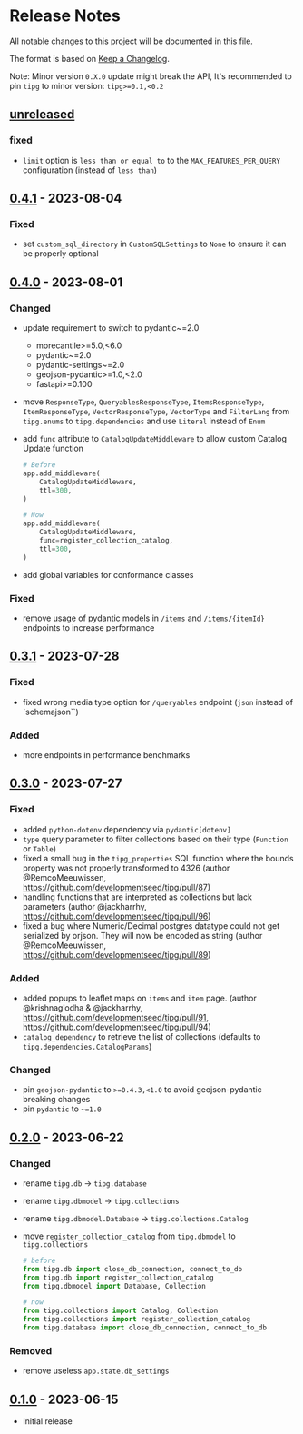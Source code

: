 # Release Notes

All notable changes to this project will be documented in this file.

The format is based on [Keep a Changelog](http://keepachangelog.com/).

Note: Minor version `0.X.0` update might break the API, It's recommended to pin `tipg` to minor version: `tipg>=0.1,<0.2`

## [unreleased]

### fixed

- `limit` option is `less than or equal to` to the `MAX_FEATURES_PER_QUERY` configuration (instead of `less than`)

## [0.4.1] - 2023-08-04

### Fixed

- set `custom_sql_directory` in `CustomSQLSettings` to `None` to ensure it can be properly optional

## [0.4.0] - 2023-08-01

### Changed

- update requirement to switch to pydantic~=2.0
  - morecantile>=5.0,<6.0
  - pydantic~=2.0
  - pydantic-settings~=2.0
  - geojson-pydantic>=1.0,<2.0
  - fastapi>=0.100

- move `ResponseType`, `QueryablesResponseType`, `ItemsResponseType`, `ItemResponseType`, `VectorResponseType`, `VectorType` and `FilterLang` from `tipg.enums` to `tipg.dependencies` and use `Literal` instead of `Enum`

- add `func` attribute to `CatalogUpdateMiddleware` to allow custom Catalog Update function

    ```python
    # Before
    app.add_middleware(
        CatalogUpdateMiddleware,
        ttl=300,
    )

    # Now
    app.add_middleware(
        CatalogUpdateMiddleware,
        func=register_collection_catalog,
        ttl=300,
    )
    ```

- add global variables for conformance classes

### Fixed

- remove usage of pydantic models in `/items` and `/items/{itemId}` endpoints to increase performance

## [0.3.1] - 2023-07-28

### Fixed

- fixed wrong media type option for `/queryables` endpoint (`json` instead of `schemajson``)

### Added

- more endpoints in performance benchmarks

## [0.3.0] - 2023-07-27

### Fixed

- added `python-dotenv` dependency via `pydantic[dotenv]`
- `type` query parameter to filter collections based on their type (`Function` or `Table`)
- fixed a small bug in the `tipg_properties` SQL function where the bounds property was not properly transformed to 4326 (author @RemcoMeeuwissen, https://github.com/developmentseed/tipg/pull/87)
- handling functions that are interpreted as collections but lack parameters (author @jackharrhy, https://github.com/developmentseed/tipg/pull/96)
- fixed a bug where Numeric/Decimal postgres datatype could not get serialized by orjson. They will now be encoded as string (author @RemcoMeeuwissen, https://github.com/developmentseed/tipg/pull/89)

### Added

- added popups to leaflet maps on `items` and `item` page. (author @krishnaglodha & @jackharrhy, https://github.com/developmentseed/tipg/pull/91, https://github.com/developmentseed/tipg/pull/94)
- `catalog_dependency` to retrieve the list of collections (defaults to `tipg.dependencies.CatalogParams`)

### Changed

- pin `geojson-pydantic` to `>=0.4.3,<1.0` to avoid geojson-pydantic breaking changes
- pin `pydantic` to `~=1.0`

## [0.2.0] - 2023-06-22

### Changed

- rename `tipg.db` -> `tipg.database`
- rename `tipg.dbmodel` -> `tipg.collections`
- rename `tipg.dbmodel.Database` -> `tipg.collections.Catalog`
- move `register_collection_catalog` from `tipg.dbmodel` to `tipg.collections`

  ```python
  # before
  from tipg.db import close_db_connection, connect_to_db
  from tipg.db import register_collection_catalog
  from tipg.dbmodel import Database, Collection

  # now
  from tipg.collections import Catalog, Collection
  from tipg.collections import register_collection_catalog
  from tipg.database import close_db_connection, connect_to_db
  ```

### Removed

- remove useless `app.state.db_settings`

## [0.1.0] - 2023-06-15

- Initial release

[unreleased]: https://github.com/developmentseed/tipg/compare/0.4.1...HEAD
[0.4.1]: https://github.com/developmentseed/tipg/compare/0.4.0...0.4.1
[0.4.0]: https://github.com/developmentseed/tipg/compare/0.3.1...0.4.0
[0.3.1]: https://github.com/developmentseed/tipg/compare/0.3.0...0.3.1
[0.3.0]: https://github.com/developmentseed/tipg/compare/0.2.0...0.3.0
[0.2.0]: https://github.com/developmentseed/tipg/compare/0.1.0...0.2.0
[0.1.0]: https://github.com/developmentseed/tipg/compare/9ca80c0bd57d8ce57e37c1709e26d1af1559bc1e...0.1.0
